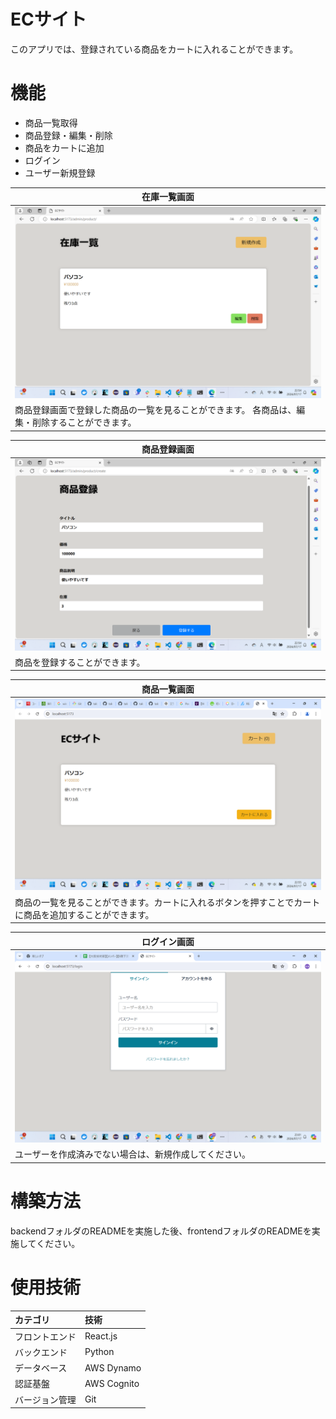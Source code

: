 # ECサイト
 
このアプリでは、登録されている商品をカートに入れることができます。
 
# 機能
 
* 商品一覧取得
* 商品登録・編集・削除
* 商品をカートに追加
* ログイン
* ユーザー新規登録

| 在庫一覧画面 |
| ---- |
| ![在庫一覧画面](/docs/stock.png) |
| 商品登録画面で登録した商品の一覧を見ることができます。 各商品は、編集・削除することができます。|

| 商品登録画面 |
| ---- |
| ![商品登録画面](/docs/register.png) |
| 商品を登録することができます。 |

| 商品一覧画面 |
| ---- |
| ![商品一覧画面](/docs/items.png) |
| 商品の一覧を見ることができます。カートに入れるボタンを押すことでカートに商品を追加することができます。 |

| ログイン画面 |
| ---- |
| ![ログイン画面](/docs/login.png) |
| ユーザーを作成済みでない場合は、新規作成してください。 |

 
# 構築方法
backendフォルダのREADMEを実施した後、frontendフォルダのREADMEを実施してください。
 
 
# 使用技術
 
|カテゴリ|技術|
|:---|:---|
|フロントエンド|React.js|
|バックエンド|Python|
|データベース|AWS Dynamo|
|認証基盤|AWS Cognito|
|バージョン管理|Git|